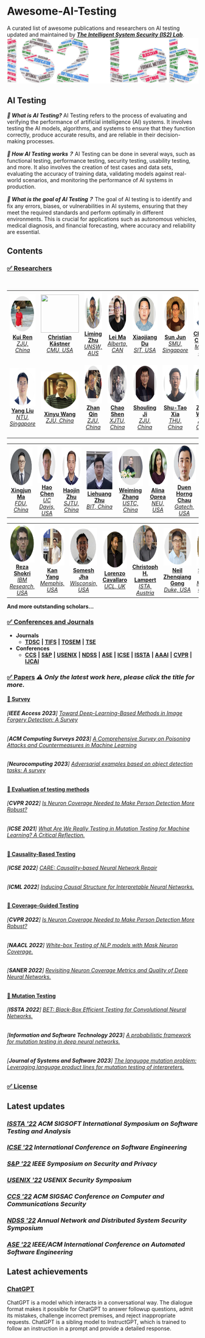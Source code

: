 # Awesome-AI-Testing
A curated list of awesome publications and researchers on AI testing updated and maintained by [***The Intelligent System Security (IS2) Lab***](https://is2lab.github.io/).
![IS2Lab](https://github.com/IS2Lab/awesome-ai-testing/blob/main/picture/is2lab.png)

## AI Testing

***👏 What is AI Testing?*** 
AI Testing refers to the process of evaluating and verifying the performance of artificial intelligence (AI) systems. It involves testing the AI models, algorithms, and systems to ensure that they function correctly, produce accurate results, and are reliable in their decision-making processes.

***👏 How AI Testing works？*** AI Testing can be done in several ways, such as functional testing, performance testing, security testing, usability testing, and more. It also involves the creation of test cases and data sets, evaluating the accuracy of training data, validating models against real-world scenarios, and monitoring the performance of AI systems in production.

***👏 What is the goal of AI Testing？*** The goal of AI testing is to identify and fix any errors, biases, or vulnerabilities in AI systems, ensuring that they meet the required standards and perform optimally in different environments. This is crucial for applications such as autonomous vehicles, medical diagnosis, and financial forecasting, where accuracy and reliability are essential.

## Contents
### [✅ Researchers](./files/researchers.md)

<table rules="none" align="center">
	<tr>
		<td>
		<center>
                	<img src="https://github.com/IS2Lab/awesome-ai-testing/blob/main/picture/renkui.png" width="100" height="100">	
	               	<br/>
			<a href="https://scholar.google.com/citations?hl=zh-CN&user=uuQA_rcAAAAJ"><b>Kui Ren</b> <br/> <i>ZJU, China</i></a>
            	</center>
        	</td>
		<td>
		<center>
                	<img src="https://github.com/IS2Lab/awesome-ai-testing/blob/main/picture/ChristianKa%CC%88stner.png" width="100" height="100">	
	               	<br/>
			<a href="https://scholar.google.com/citations?hl=zh-CN&user=PR-ZnJUAAAAJ&view_op=list_works"><b>Christian Kästner</b> <br/> <i>CMU, USA</i></a>
            	</center>
        	</td>
		<td>
		<center>
    			<img src="https://github.com/IS2Lab/awesome-ai-testing/blob/main/picture/LimingZhu.png" width="100" height="100">
			<br/>
			<a href="https://scholar.google.com/citations?hl=zh-CN&user=C1zfS7wAAAAJ&view_op=list_works&sortby=pubdate"><b>Liming Zhu</b> <br/> <i>UNSW, AUS</i></a>
            	</center>
		</td>		
		<td>
		<center>
    			<img src="https://github.com/IS2Lab/awesome-ai-testing/blob/main/picture/LeiMa.png" width="100" height="100">
			<br/>
			<a href="https://scholar.google.com/citations?hl=zh-CN&user=xsfGc58AAAAJ"><b>Lei Ma</b> <br/> <i>Alberta, CAN</i></a>
            	</center>
		</td>		
		<td>
		<center>
    			<img src="https://github.com/IS2Lab/awesome-ai-testing/blob/main/picture/xiaojiangDu.png" width="100" height="100">
			<br/>
			<a href="https://scholar.google.com/citations?hl=zh-CN&user=9K9BlyYAAAAJ"><b>Xiaojiang Du</b> <br/> <i>SIT, USA</i></a>
            	</center>
		</td>
		<td>
		<center>
    			<img src="https://github.com/IS2Lab/awesome-ai-testing/blob/main/picture/sunjun.png" width="100" height="100">
			<br/>
			<a href="https://scholar.google.com/citations?hl=zh-CN&user=DVsEyn0AAAAJ"><b>Sun Jun</b> <br/> <i>SMU, Singapore</i></a>
            	</center>
		</td>
		<br/>
		<td>
		<center>
    			<img src="https://github.com/IS2Lab/awesome-ai-testing/blob/main/picture/CharlesClancy.png" width="100" height="100">
			<br/>
			<a href="https://scholar.google.com/citations?hl=zh-CN&user=OQPZELkAAAAJ"><b>Charles Clancy</b> <br/> <i>MITRE, USA</i></a>
            	</center>
		</td>
	</tr>
	<tr>
		<td>
		<center>
    			<img src="https://github.com/IS2Lab/awesome-ai-testing/blob/main/picture/YangLiu.png" width="100" height="100">
			<br/>
			<a href="https://scholar.google.com/citations?user=_Pvgwd0AAAAJ&hl=zh-CN"><b>Yang Liu</b> <br/> <i>NTU, Singapore</i></a>
            	</center>
		</td>
		<td>
		<center>
    			<img src="https://github.com/IS2Lab/awesome-ai-testing/blob/main/picture/XinyuWang.png" width="100" height="100">
			<br/>
			<a href="https://scholar.google.com/citations?user=17mU6usAAAAJ&hl=zh-CN"><b>Xinyu Wang</b> <br/> <i>ZJU, China</i></a>
            	</center>
		</td>
		<td>
		<center>
    			<img src="https://github.com/IS2Lab/awesome-ai-testing/blob/main/picture/ZhanQin.png" width="100" height="100">
			<br/>
			<a href="https://scholar.google.com/citations?hl=zh-CN&user=5fa4lOQAAAAJ"><b>Zhan Qin</b> <br/> <i>ZJU, China</i></a>
            	</center>
		</td>
		<td>
		<center>
    			<img src="https://github.com/IS2Lab/awesome-ai-testing/blob/main/picture/ChaoShen.png" width="100" height="100">
			<br/>
			<a href="https://scholar.google.com/citations?hl=zh-CN&user=m6QY7-wAAAAJ"><b>Chao Shen</b> <br/> <i>XJTU, China</i></a>
            	</center>
		</td>	
		<td>
		<center>
    			<img src="https://github.com/IS2Lab/awesome-ai-testing/blob/main/picture/ShoulingJi.png" width="100" height="100">
			<br/>
			<a href="https://scholar.google.com/citations?hl=zh-CN&user=5HoF_9oAAAAJ"><b>Shouling Ji</b> <br/> <i>ZJU, China</i></a>
            	</center>
		</td>	
		<td>
		<center>
    			<img src="https://github.com/IS2Lab/awesome-ai-testing/blob/main/picture/shutaoxia.png" width="100" height="100">
			<br/>
			<a href="https://scholar.google.com/citations?hl=zh-CN&user=koAXTXgAAAAJ"><b>Shu-Tao Xia</b> <br/> <i>THU, China</i></a>
            	</center>
		</td>
		<td>
		<center>
    			<img src="https://github.com/IS2Lab/awesome-ai-testing/blob/main/picture/zhibowang.png" width="100" height="100">
			<br/>
			<a href="https://scholar.google.com/citations?hl=zh-CN&user=0ox7zDkAAAAJ"><b>Zhibo Wang</b> <br/> <i>ZJU, China</i></a>
            	</center>
		</td>
		<td>
		<center>
    			<img src="https://github.com/IS2Lab/awesome-ai-testing/blob/main/picture/Pin-YuChen.png" width="100" height="100">
			<br/>
			<a href="https://scholar.google.com/citations?hl=zh-CN&user=jxwlCUUAAAAJ"><b>Pin-Yu Chen</b> <br/> <i>MIT-IBM, USA</i></a>
            	</center>
		</td>
	</tr>
</table>

<table rules="none" align="center">
	<tr>
		<td>
		<center>
    			<img src="https://github.com/IS2Lab/awesome-ai-testing/blob/main/picture/XInjunMa.png" width="100" height="100">
			<br/>
			<a href="https://scholar.google.com/citations?hl=zh-CN&user=XQViiyYAAAAJ"><b>Xingjun Ma</b> <br/> <i>FDU, China</i></a>
            	</center>
		</td>	
		<td>
		<center>
    			<img src="https://github.com/IS2Lab/awesome-ai-testing/blob/main/picture/HaoChen.png" width="100" height="100">
			<br/>
			<a href="https://scholar.google.com/citations?hl=zh-CN&user=1Aa3qxIAAAAJ"><b>Hao Chen</b> <br/> <i>UC Davis, USA</i></a>
            	</center>
		</td>
		<td>
		<center>
    			<img src="https://github.com/IS2Lab/awesome-ai-testing/blob/main/picture/HaojinZhu.png" width="100" height="100">
			<br/>
			<a href="https://scholar.google.com/citations?hl=zh-CN&user=_5lzNDUAAAAJ"><b>Haojin Zhu</b> <br/> <i>SJTU, China</i></a>
            	</center>
		</td>
		<td>
		<center>
    			<img src="https://github.com/IS2Lab/awesome-ai-testing/blob/main/picture/zhuliehuang.png" width="100" height="100">
			<br/>
			<a href="https://scholar.google.com/citations?hl=zh-CN&user=6v_R6WgAAAAJ"><b>Liehuang Zhu</b> <br/> <i>BIT, China</i></a>
            	</center>
		</td>
		<td>
		<center>
    			<img src="https://github.com/IS2Lab/awesome-ai-testing/blob/main/picture/weimingzhang.png" width="100" height="100">
			<br/>
			<a href="https://scholar.google.com/citations?hl=zh-CN&user=eTCfl6cAAAAJ"><b>Weiming Zhang</b> <br/> <i>USTC, China</i></a>
            	</center>
		</td>
		<td>
		<center>
    			<img src="https://github.com/IS2Lab/awesome-ai-testing/blob/main/picture/AlinaOprea.png" width="100" height="100">
			<br/>
			<a href="https://scholar.google.com/citations?hl=zh-CN&user=16J3izoAAAAJ&view_op=list_works&sortby=pubdate"><b>Alina Oprea</b> <br/> <i>NEU, USA</i></a>
            	</center>
		</td>
		<td>
		<center>
    			<img src="https://github.com/IS2Lab/awesome-ai-testing/blob/main/picture/DuenHorngChau.png" width="100" height="100">
			<br/>
			<a href="https://scholar.google.com/citations?hl=zh-CN&user=YON32W4AAAAJ"><b>Duen Horng Chau</b> <br/> <i>Gatech, USA</i></a>
            	</center>
		</td>		
	</tr>
</table>
<table rules="none" align="center">
	<tr>
		<td>
		<center>
    			<img src="https://github.com/IS2Lab/awesome-ai-testing/blob/main/picture/Reza.png" width="100" height="100">
			<br/>
			<a href="https://scholar.google.com/citations?hl=zh-CN&user=udlZXXcAAAAJ"><b>Reza Shokri</b> <br/> <i>IBM Research, USA</i></a>
            	</center>
		</td>	
		<td>
		<center>
    			<img src="https://github.com/IS2Lab/awesome-ai-testing/blob/main/picture/KanYang.png" width="100" height="100">
			<br/>
			<a href="https://scholar.google.com/citations?hl=zh-CN&user=QqGPbXYAAAAJ"><b>Kan Yang</b> <br/> <i>Memphis, USA</i></a>
            	</center>
		</td>	
		<td>
		<center>
    			<img src="https://github.com/IS2Lab/awesome-ai-testing/blob/main/picture/Somesh.png" width="100" height="100">
			<br/>
			<a href="https://scholar.google.com/citations?hl=zh-CN&user=oWT7fIYAAAAJ"><b>Somesh Jha</b> <br/> <i>Wisconsin, USA</i></a>
            	</center>
		</td>
		<td>
		<center>
    			<img src="https://github.com/IS2Lab/awesome-ai-testing/blob/main/picture/LorenzoCavallaro.png" width="100" height="100">
			<br/>
			<a href="https://scholar.google.com/citations?hl=zh-CN&user=oWT7fIYAAAAJ"><b>Lorenzo Cavallaro</b> <br/> <i>UCL, UK</i></a>
            	</center>
		</td>
		<td>
		<center>
    			<img src="https://github.com/IS2Lab/awesome-ai-testing/blob/main/picture/Christoph.png" width="100" height="100">
			<br/>
			<a href="https://scholar.google.com/citations?hl=zh-CN&user=iCf3SwgAAAAJ"><b>Christoph H. Lampert</b> <br/> <i>ISTA, Austria</i></a>
            	</center>
		</td>
		<td>
		<center>
    			<img src="https://github.com/IS2Lab/awesome-ai-testing/blob/main/picture/NeilZhenqiangGong.png" width="100" height="100">
			<br/>
			<a href="https://scholar.google.com/citations?hl=zh-CN&user=t6uCsYoAAAAJ"><b>Neil Zhenqiang Gong</b> <br/> <i>Duke, USA</i></a>
            	</center>
		</td>
		<td>
		<center>
    			<img src="https://github.com/IS2Lab/awesome-ai-testing/blob/main/picture/SijiaLiu.png" width="100" height="100">
			<br/>
			<a href="https://scholar.google.com/citations?hl=zh-CN&user=C7dO_UgAAAAJ"><b>Sijia Liu</b> <br/> <i>MSU, USA</i></a>
            	</center>
		</td>
	</tr>
</table>

**And more outstanding scholars...**

### [✅ Conferences and Journals](./files/conferences.md)

- **Journals**
  * [**TDSC**](https://ieeexplore.ieee.org/xpl/RecentIssue.jsp?punumber=8858) **|** [**TIFS**](https://ieeexplore.ieee.org/xpl/RecentIssue.jsp?punumber=10206) **|** [**TOSEM**](https://dl.acm.org/journal/tosem) **|** [**TSE**](http://dblp.uni-trier.de/db/journals/tse/)
- **Conferences**   
  * [**CCS**](https://css2022.xidian.edu.cn/) **|** [**S&P**](https://www.ieee-security.org/TC/SP2022/) **|** [**USENIX**](https://www.usenix.org/) **|**  [**NDSS**](https://www.ndss-symposium.org/) **|** [**ASE**](https://www.aseglobal.com/) **|** [**ICSE**](http://www.icse-conferences.org/) **|**  [**ISSTA**](https://dl.acm.org/conference/issta) **|** [**AAAI**](https://aaai.org/) **|** [**CVPR**](https://cvpr2022.thecvf.com/) **|** [**IJCAI**](https://ijcai-23.org/)
 
### [✅ Papers](./files/papers.md)  ***⚠️ Only the latest work here, please click the title for more.***

#### [🌸 Survey](./files/papers.md) 

###### [***IEEE Access 2023***] [*Toward Deep-Learning-Based Methods in Image Forgery Detection: A Survey*](https://ieeexplore.ieee.org/stamp/stamp.jsp?arnumber=10035377)

###### [***ACM Computing Surveys 2023***] [*A Comprehensive Survey on Poisoning Attacks and Countermeasures in Machine Learning*](https://scholar.google.co.uk/scholar?q=A+Comprehensive+Survey+on+Poisoning+Attacks+and+Countermeasures+in+Machine+Learning.&hl=zh-CN&as_sdt=0&as_vis=1&oi=scholart)

###### [***Neurocomputing 2023***] [*Adversarial examples based on object detection tasks: A survey*](https://scholar.google.co.uk/scholar?hl=zh-CN&as_sdt=0%2C5&as_vis=1&q=Adversarial+examples+based+on+object+detection+tasks%3A+A+survey.&btnG=)

#### [🌸 Evaluation of testing methods](./files/papers.md) 

###### [***CVPR 2022***] [*Is Neuron Coverage Needed to Make Person Detection More Robust?*](https://openaccess.thecvf.com/content/CVPR2022W/FaDE-TCV/papers/Pavlitskaya_Is_Neuron_Coverage_Needed_To_Make_Person_Detection_More_Robust_CVPRW_2022_paper.pdf)
    
###### [***ICSE 2021***] [*What Are We Really Testing in Mutation Testing for Machine Learning? A Critical Reflection.*](https://arxiv.org/abs/2103.01341)

#### [🌸 Causality-Based Testing](./files/papers.md) 

###### [***ICSE 2022***] [*CARE: Causality-based Neural Network Repair*](https://arxiv.org/pdf/2204.09274.pdf)

###### [***ICML 2022***] [*Inducing Causal Structure for Interpretable Neural Networks.*](https://arxiv.org/abs/2112.00826)
    
#### [🌸 Coverage-Guided Testing](./files/papers.md) 

###### [***CVPR  2022***] [*Is Neuron Coverage Needed to Make Person Detection More Robust?*](https://openaccess.thecvf.com/content/CVPR2022W/FaDE-TCV/papers/Pavlitskaya_Is_Neuron_Coverage_Needed_To_Make_Person_Detection_More_Robust_CVPRW_2022_paper.pdf)

###### [***NAACL 2022***] [*White-box Testing of NLP models with Mask Neuron Coverage.*](https://arxiv.org/abs/2205.05050)

###### [***SANER 2022***] [*Revisiting Neuron Coverage Metrics and Quality of Deep Neural Networks.*](https://arxiv.org/pdf/2201.00191.pdf)
    
#### [🌸 Mutation Testing](./files/papers.md) 

###### [***ISSTA 2022***] [*BET: Black-Box Efficient Testing for Convolutional Neural Networks.*](https://dl.acm.org/doi/pdf/10.1145/3533767.3534386)

###### [***Information and Software Technology 2023***] [*A probabilistic framework for mutation testing in deep neural networks.*](https://scholar.google.com/scholar?hl=zh-CN&as_sdt=0%2C5&q=A+probabilistic+framework+for+mutation+testing+in+deep+neural+networks.&btnG=)

###### [***Journal of Systems and Software 2023***] [*The language mutation problem: Leveraging language product lines for mutation testing of interpreters.*](https://scholar.google.com/scholar?hl=zh-CN&as_sdt=0%2C5&q=The+language+mutation+problem%3A+Leveraging+language+product+lines+for+mutation+testing+of+interpreters.+&btnG=)

    
### [✅ License](./LICENSE)

## Latest updates

### [***ISSTA '22***](https://dblp.org/db/conf/issta/issta2022.html) _ACM SIGSOFT International Symposium on Software Testing and Analysis_
### [***ICSE '22***](https://dblp.org/db/conf/icse/icse2022.html#DanilovaH0N22) _International Conference on Software Engineering_
### [***S&P '22***](https://dblp.org/db/conf/sp/sp2022.html) _IEEE Symposium on Security and Privacy_
### [***USENIX '22***](https://dblp.org/db/conf/uss/uss2022.html) _USENIX Security Symposium_
### [***CCS '22***](https://dblp.org/db/conf/ccs/ccs2022.html) _ACM SIGSAC Conference on Computer and Communications Security_
### [***NDSS '22***](https://dblp.org/db/conf/ndss/ndss2022.html) _Annual Network and Distributed System Security Symposium_
### [***ASE '22***](https://dblp.org/db/conf/kbse/ase2022.html) _IEEE/ACM International Conference on Automated Software Engineering_

## Latest achievements

### [ChatGPT](https://openai.com/blog/chatgpt/)
ChatGPT is a model which interacts in a conversational way. The dialogue format makes it possible for ChatGPT to answer followup questions, admit its mistakes, challenge incorrect premises, and reject inappropriate requests. ChatGPT is a sibling model to InstructGPT, which is trained to follow an instruction in a prompt and provide a detailed response.
